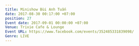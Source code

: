 ```yaml
---
title: Minishow Bùi Anh Tuấn
date: 2017-08-30 00:17:00 +07:00
position: 27
Event date: 2017-09-01 00:00:00 +07:00
Venue: Trixie Cafe & Lounge
Event URL: https://www.facebook.com/events/352485331839098/
Genre: LIVE
---
```


